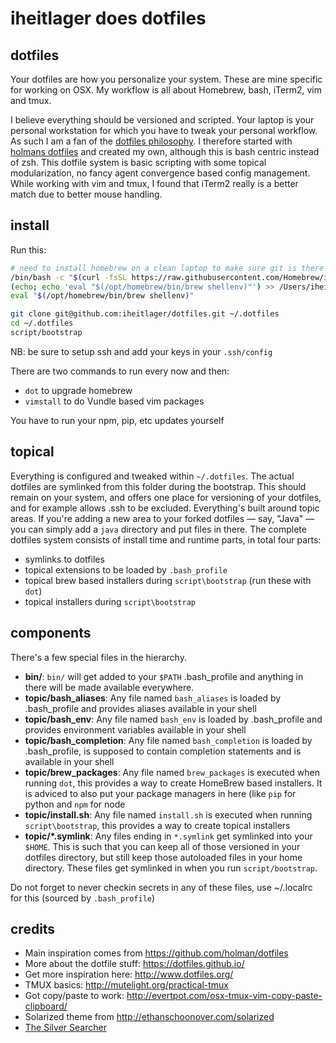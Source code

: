 # iheitlager does dotfiles

## dotfiles

Your dotfiles are how you personalize your system. These are mine specific for working on OSX.
My workflow is all about Homebrew, bash, iTerm2, vim and tmux.

I believe everything should be versioned and scripted.  Your laptop is your personal workstation for which you have to tweak your personal workflow. As such I am a fan of the [dotfiles philosophy](https://dotfiles.github.io/). 
I therefore started with [holmans dotfiles](https://github.com/holman/dotfiles) and created my own, although this is bash centric instead of zsh. 
This dotfile system is basic scripting with some topical modularization, no fancy agent convergence based config management.
While working with vim and tmux, I found that iTerm2 really is a better match
due to better mouse handling.

## install

Run this:

```sh
# need to install homebrew on a clean laptop to make sure git is there
/bin/bash -c "$(curl -fsSL https://raw.githubusercontent.com/Homebrew/install/master/install.sh)"
(echo; echo 'eval "$(/opt/homebrew/bin/brew shellenv)"') >> /Users/iheitlager/.zprofile
eval "$(/opt/homebrew/bin/brew shellenv)"

git clone git@github.com:iheitlager/dotfiles.git ~/.dotfiles
cd ~/.dotfiles
script/bootstrap
```

NB: be sure to setup ssh and add your keys in your `.ssh/config`

There are two commands to run every now and then:
* `dot` to upgrade homebrew
* `vimstall` to do Vundle based vim packages

You have to run your npm, pip, etc updates yourself

## topical

Everything is configured and tweaked within `~/.dotfiles`. The actual dotfiles are symlinked from this folder during the bootstrap.
This should remain on your system, and offers one place for versioning of your dotfiles, and for example allows .ssh to be excluded.
Everything's built around topic areas. If you're adding a new area to your
forked dotfiles — say, "Java" — you can simply add a `java` directory and put files in there. 
The complete dotfiles system consists of install time and runtime parts, in total four parts:
- symlinks to dotfiles
- topical extensions to be loaded by `.bash_profile`
- topical brew based installers during `script\bootstrap` (run these with `dot`)
- topical installers during `script\bootstrap`


## components

There's a few special files in the hierarchy.

- **bin/**: `bin/` will get added to your `$PATH` .bash_profile and anything in there will be made available everywhere.
- **topic/bash_aliases**: Any file named `bash_aliases` is loaded by .bash_profile and provides aliases available in your shell
- **topic/bash_env**: Any file named `bash_env` is loaded by .bash_profile and provides environment variables available in your shell
- **topic/bash_completion**: Any file named `bash_completion` is loaded by .bash_profile, is supposed to contain completion statements and is available in your shell
- **topic/brew_packages**: Any file named `brew_packages` is executed when running `dot`, this provides a way to create HomeBrew based installers. It is adviced to also put your package managers in here (like `pip` for python and `npm` for node
- **topic/install.sh**: Any file named `install.sh` is executed when running `script\bootstrap`, this provides a way to create topical installers
- **topic/\*.symlink**: Any files ending in `*.symlink` get symlinked into
  your `$HOME`. This is such that you can keep all of those versioned in your dotfiles directory, 
  but still keep those autoloaded files in your home directory. These files get
  symlinked in when you run `script/bootstrap`.

Do not forget to never checkin secrets in any of these files, use ~/.localrc for this (sourced by `.bash_profile`)

## credits
- Main inspiration comes from https://github.com/holman/dotfiles
- More about the dotfile stuff: https://dotfiles.github.io/
- Get more inspiration here: http://www.dotfiles.org/
- TMUX basics: http://mutelight.org/practical-tmux
- Got copy/paste to work: http://evertpot.com/osx-tmux-vim-copy-paste-clipboard/
- Solarized theme from http://ethanschoonover.com/solarized
- [The Silver Searcher](https://github.com/ggreer/the_silver_searcher)

